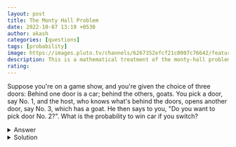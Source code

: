 ```yaml
---
layout: post
title: The Monty Hall Problem
date: 2022-10-07 13:19 +0530
author: akash
categories: [questions]
tags: [probability]
image: https://images.pluto.tv/channels/6267352efcf21c0007c76642/featuredImage.jpg?auto=&fill=blur&fit=fill&ixlib=react-9.1.5&h=562&w=1024
description: This is a mathematical treatment of the monty-hall problem, which often confuses people on their first attempt
rating: 
---
```


Suppose you're on a game show, and you're given the choice of three doors: Behind one door is a car; behind the others, goats. You pick a door, say No. 1, and the host, who knows what's behind the doors, opens another door, say No. 3, which has a goat. He then says to you, "Do you want to pick door No. 2?". What is the probability to win car if you switch?

<details>
       <summary>Answer </summary>
       <detailsbody> 2/3. </detailsbody>

</details>

<details>
       <summary>Solution </summary>
       <detailsbody>
Say the events:
A1 -> Car is behind door 1
A2 -> Car is behind door 2
A3 -> Car is behind door 3

Even before the game starts and all:

P(A1) = P(A2) = P(A3) = 1/3

Now, as per the description in the game... Say all the stuff happened as event 'D' :

[Note : 
    It is of utmost importance that you define the event 'D' correctly!
    The most common error in understanding is about this event 'D'
    Some wrong interpretations of 'D' are

    D -> Person Chosed door 1
    (or)
    D -> Host Opened door 3

    It should be both of the above!
    This is the intended meaning of Monty-Hall Problem
]

Hence;
    D -> Person Chosed Door 1 & Host opened door 3

[Note : P(A|B) means probability of event A given event/information B]

P(A3|D) = 0; since host wont open door 3 if car is behind that.

And we need to calculate P(A1|D) and P(A2|D).

We will do this using Bayes Theorem:

Lets Calculate P(D) -

P(D) = P(D|A1)*P(A1) + P(D|A2)*P(A2) + P(D|A3)*P(A3)
     = 1/2 * 1/3 + 1 * 1/3 + 0 * 1/3
     = 1/2

And then,

P(A1|D) = {P(D|A1) * P(A1)} / P(D)
        = { 1/2 * 1/3 } / 1/2
        = 1/3

P(A2|D) = {P(D|A2) * P(A2)} / P(D)
        = { 1 * 1/3 } / 1/2
        = 2/3

P(A3|D) = {P(D|A3) * P(A3)} / P(D)
        = { 0 * 1/3 } / 1/2
        = 0

Hence, If the person switches, he has a winning probability of (P(A2|D) equals to) 2/3</detailsbody>
</details>
